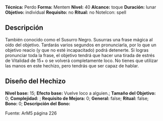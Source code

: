 
**Técnica:** Perdo
**Forma:** Mentem
**Nivel:** 40
**Alcance:** toque 
**Duración:** lunar  
**Objetivo:** individual
**Requisito:** no
**Ritual:** no
NoteIcon: spell




## Descripción 
<p>También conocido como el Susurro Negro. Susurras una frase mágica al oído del objetivo. Tardarás varios segundos en pronunciarla, por lo que un objetivo reacio (y que no esté incapacitado) podrá detenerte. Si logras pronunciar toda la frase, el objetivo tendrá que hacer una tirada de estrés de Vitalidad de 15+ o se volverá completamente loco. No tienes que utilizar las manos en este hechizo, pero tendrás que ser capaz de hablar.</p>

## Diseño del Hechizo 

**Nivel base:** 15; **Efecto base:** Vuelve loco a alguien.;  **Tamaño del **Objetivo:**** 0; **Complejidad:** ; **Requisito de Mejora:** 0; **General:** false; **Ritual:** false; **Bono:** 0; **Descripción del** **Bono:** 

Fuente: ArM5 página 226
